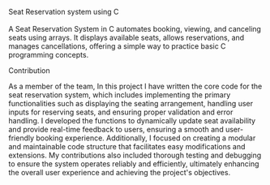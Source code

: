 Seat Reservation system using C 
<br><br> A Seat Reservation System in C automates booking, viewing, and canceling seats using arrays. It displays available seats, allows reservations, and manages cancellations, offering a simple way to practice basic C programming concepts.


Contribution 
 
As a member of the team, In this project I have written the core code for the seat reservation system, which includes implementing the primary functionalities such as displaying the seating arrangement, handling user inputs for reserving seats, and ensuring proper validation and error handling. I developed the functions to dynamically update seat availability and provide real-time feedback to users, ensuring a smooth and user-friendly booking experience. Additionally, I focused on creating a modular and maintainable code structure that facilitates easy modifications and extensions. My contributions also included thorough testing and debugging to ensure the system operates reliably and efficiently, ultimately enhancing the overall user experience and achieving the project's objectives.
